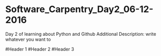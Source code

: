 # Software_Carpentry_Day2_06-12-2016
Day 2 of learning about Python and Github
Additional Description: write whatever you want to 

#Header 1
#Header 2
#Header 3

